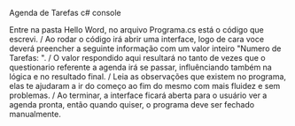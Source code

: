 
Agenda de Tarefas c#  console

Entre na pasta Hello Word, no arquivo Programa.cs está o código que escrevi. / 
Ao rodar o código irá abrir uma interface, logo de cara voce deverá preencher a seguinte informação com um valor inteiro  "Numero de Tarefas: ". /
O valor respondido aqui resultará no tanto de vezes que o questionario referente a agenda irá se passar, influênciando também na lógica e no resultado final. /
Leia as observações que existem no programa, elas te ajudaram a ir do começo ao fim do mesmo com mais fluidez e sem problemas. /
Ao terminar, a interface ficará aberta para o usuário ver a agenda pronta, então quando quiser, o programa deve ser fechado manualmente.
